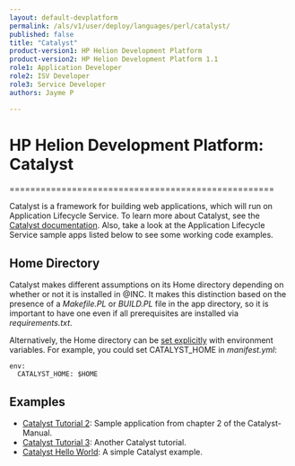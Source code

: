 ```yaml
---
layout: default-devplatform
permalink: /als/v1/user/deploy/languages/perl/catalyst/
published: false
title: "Catalyst"
product-version1: HP Helion Development Platform
product-version2: HP Helion Development Platform 1.1
role1: Application Developer 
role2: ISV Developer
role3: Service Developer
authors: Jayme P

---
```

<!--PUBLISHED-->

# HP Helion Development Platform: Catalyst[](#catalyst "Permalink to this headline")
===================================================

Catalyst is a framework for building web applications, which will run on
Application Lifecycle Service. To learn more about Catalyst, see the [Catalyst
documentation](https://metacpan.org/module/Catalyst). Also, take a look
at the Application Lifecycle Service sample apps listed below to see some working code
examples.

Home Directory[](#home-directory "Permalink to this headline")
---------------------------------------------------------------

Catalyst makes different assumptions on its Home directory depending on
whether or not it is installed in @INC. It makes this distinction based
on the presence of a *Makefile.PL* or *BUILD.PL* file in the app
directory, so it is important to have one even if all prerequisites are
installed via *requirements.txt*.

Alternatively, the Home directory can be [set
explicitly](https://metacpan.org/module/Catalyst#Home) with environment
variables. For example, you could set CATALYST\_HOME in *manifest.yml*:

    env:
      CATALYST_HOME: $HOME

Examples[](#examples "Permalink to this headline")
---------------------------------------------------

-   [Catalyst Tutorial
    2](https://github.com/Stackato-Apps/catalyst-tut2): Sample
    application from chapter 2 of the Catalyst-Manual.
-   [Catalyst Tutorial
    3](https://github.com/Stackato-Apps/catalyst-tut3): Another Catalyst
    tutorial.
-   [Catalyst Hello
    World](https://github.com/Stackato-Apps/catalyst-welcome): A simple
    Catalyst example.
